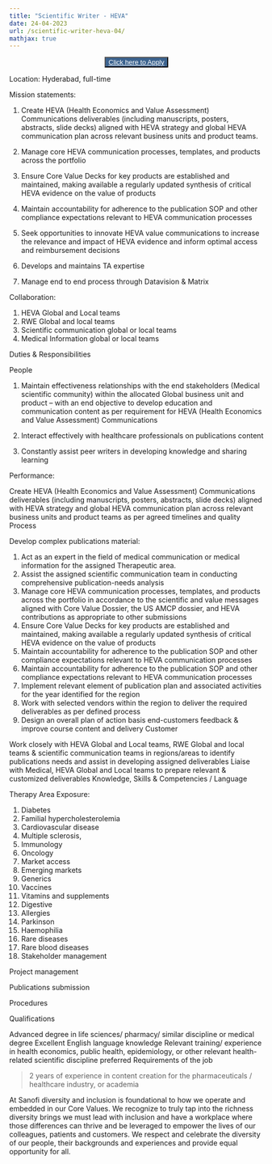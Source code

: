```yaml
---
title: "Scientific Writer - HEVA"
date: 24-04-2023
url: /scientific-writer-heva-04/
mathjax: true
---
```

<center>
  <button style="background-color: #3C638F;">
  <a href="https://sanofi.wd3.myworkdayjobs.com/en-US/SanofiCareers/job/Hyderabad/Scientific-Writer---HEVA_R2662274?source=Indeed" style="color:white" > Click here to Apply</a>
  </button>
 </center>
 
Location: Hyderabad, full-time

Mission statements:

1) Create HEVA (Health Economics and Value Assessment) Communications deliverables (including manuscripts, posters, abstracts, slide decks) aligned with HEVA strategy and global HEVA communication plan across relevant business units and product teams.  

2) Manage core HEVA communication processes, templates, and products across the portfolio

3) Ensure Core Value Decks for key products are established and maintained, making available a regularly updated synthesis of critical HEVA evidence on the value of products

4) Maintain accountability for adherence to the publication SOP and other compliance expectations relevant to HEVA communication processes

5) Seek opportunities to innovate HEVA value communications to increase the relevance and impact of HEVA evidence and inform optimal access and reimbursement decisions

6) Develops and maintains TA expertise

7) Manage end to end process through Datavision & Matrix

Collaboration:

1) HEVA Global and Local teams
2) RWE Global and local teams
3) Scientific communication global or local teams
4) Medical Information global or local teams

Duties & Responsibilities

People

1) Maintain effectiveness relationships with the end stakeholders (Medical scientific community) within the allocated Global business unit and product – with an end objective to develop education and communication content as per requirement for HEVA (Health Economics and Value Assessment) Communications

2) Interact effectively with healthcare professionals on publications content
3) Constantly assist peer writers in developing knowledge and sharing learning

Performance:

Create HEVA (Health Economics and Value Assessment) Communications deliverables (including manuscripts, posters, abstracts, slide decks) aligned with HEVA strategy and global HEVA communication plan across relevant business units and product teams as per agreed timelines and quality
Process

Develop complex publications material:

1) Act as an expert in the field of medical communication or medical information for the assigned Therapeutic area.
2) Assist the assigned scientific communication team in conducting comprehensive publication-needs analysis
3) Manage core HEVA communication processes, templates, and products across the portfolio in accordance to   the scientific and value messages aligned with Core Value Dossier, the US AMCP dossier, and HEVA contributions as appropriate to other submissions
4) Ensure Core Value Decks for key products are established and maintained, making available a regularly updated synthesis of critical HEVA evidence on the value of products
5) Maintain accountability for adherence to the publication SOP and other compliance expectations relevant to HEVA communication processes
6) Maintain accountability for adherence to the publication SOP and other compliance expectations relevant to HEVA communication processes
7) Implement relevant element of publication plan and associated activities for the year identified for the region
8) Work with selected vendors within the region to deliver the required deliverables as per defined process
9) Design an overall plan of action basis end-customers feedback & improve course content and delivery
Customer

Work closely with  HEVA Global and Local teams, RWE Global and local teams & scientific communication teams in regions/areas to identify publications needs and assist in developing assigned deliverables
Liaise with Medical,  HEVA Global and Local teams to prepare relevant & customized deliverables
Knowledge, Skills & Competencies / Language

Therapy Area Exposure:

1) Diabetes
2) Familial hypercholesterolemia
3) Cardiovascular disease
4) Multiple sclerosis,
5) Immunology
6) Oncology
7) Market access
8) Emerging markets
9) Generics
10) Vaccines
11) Vitamins and supplements
12) Digestive
13) Allergies
14) Parkinson
15) Haemophilia
16) Rare diseases
17) Rare blood diseases
18) Stakeholder management

Project management

Publications submission

Procedures

Qualifications 

Advanced degree in life sciences/ pharmacy/ similar discipline or medical degree
Excellent English language knowledge
Relevant training/ experience in health economics, public health, epidemiology, or other relevant health-related scientific discipline preferred
Requirements of the job 

>2 years of experience in content creation for the pharmaceuticals /  healthcare industry, or academia

At Sanofi diversity and inclusion is foundational to how we operate and embedded in our Core Values. We recognize to truly tap into the richness diversity brings we must lead with inclusion and have a workplace where those differences can thrive and be leveraged to empower the lives of our colleagues, patients and customers. We respect and celebrate the diversity of our people, their backgrounds and experiences and provide equal opportunity for all.
